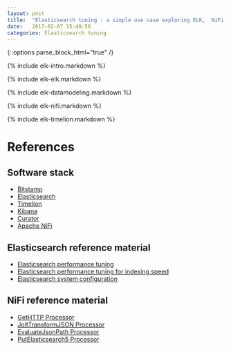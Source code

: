 ```yaml
---
layout: post
title:  "Elasticsearch tuning : a simple use case exploring ELK,  NiFi and Bitcoin"
date:   2017-02-07 15:40:56
categories: Elasticsearch tuning
---
```

{::options parse_block_html="true" /}

{% include elk-intro.markdown %}

{% include elk-elk.markdown %}

{% include elk-datamodeling.markdown %}

{% include elk-nifi.markdown %}

{% include elk-timelion.markdown %}

# References

## Software stack

* [Bitstamp][bitstamp]
* [Elasticsearch][es5]
* [Timelion][timelion]
* [Kibana][kibana]
* [Curator][curator]
* [Apache NiFi][nifi]

## Elasticsearch reference material

* [Elasticsearch performance tuning][es-performance]
* [Elasticsearch performance tuning for indexing speed][es-perf-tuning]
* [Elasticsearch system configuration][es-system-tuning]

## NiFi reference material
* [GetHTTP Processor][gethttp]
* [JoltTransformJSON Processor][jolt]
* [EvaluateJsonPath Processor][jsonpath]
* [PutElasticsearch5 Processor][es5]


[bitstamp]: https://www.bitstamp.net
[elasticsearch]: https://www.elastic.co/products/elasticsearch
[nifi]: https://nifi.apache.org/
[timelion]: https://www.elastic.co/blog/timelion-timeline
[kibana]: https://www.elastic.co/products/kibana
[nifi-install]: https://nifi.apache.org/docs/nifi-docs/html/getting-started.html#downloading-and-installing-nifi
[curator]: https://www.elastic.co/guide/en/elasticsearch/client/curator/current/index.html
[curator-example]: https://www.elastic.co/guide/en/elasticsearch/client/curator/current/ex_delete_indices.html
[curator-config]: https://www.elastic.co/guide/en/elasticsearch/client/curator/current/configfile.html

[gethttp]: https://nifi.apache.org/docs/nifi-docs/components/org.apache.nifi.processors.standard.GetHTTP/
[jolt]: https://nifi.apache.org/docs/nifi-docs/components/org.apache.nifi.processors.standard.JoltTransformJSON/
[jsonpath]: https://nifi.apache.org/docs/nifi-docs/components/org.apache.nifi.processors.standard.EvaluateJsonPath/ 
[es5]: https://nifi.apache.org/docs/nifi-docs/components/org.apache.nifi.processors.elasticsearch.PutElasticsearch5/index.html
[es-performance]: https://www.elastic.co/guide/en/elasticsearch/guide/current/indexing-performance.html
[es-perf-tuning]: https://www.elastic.co/guide/en/elasticsearch/reference/master/tune-for-indexing-speed.html
[es-system-tuning]: https://www.elastic.co/guide/en/elasticsearch/reference/current/system-config.html
